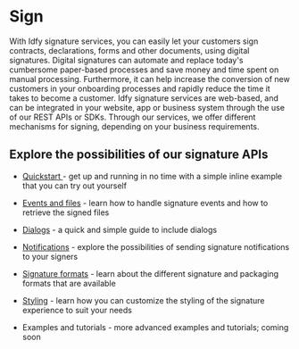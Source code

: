 # Sign

With Idfy signature services, you can easily let your customers sign contracts, declarations, forms and other documents, using digital signatures. Digital signatures can automate and replace today's cumbersome paper-based processes and save money and time spent on manual processing. Furthermore, it can help increase the conversion of new customers in your onboarding processes and rapidly reduce the time it takes to become a customer. Idfy signature services are web-based, and can be integrated in your website, app or business system through the use of our REST APIs or SDKs. Through our services, we offer different mechanisms for signing, depending on your business requirements.

## Explore the possibilities of our signature APIs

* [Quickstart ](/signature/get-started.md)- get up and running in no time with a simple inline example that you can try out yourself
* [Events and files](/signature/events-and-files.md) - learn how to handle signature events and how to retrieve the signed files
* [Dialogs](/signature/dialogs.md) - a quick and simple guide to include dialogs
* [Notifications](Notifications.md) - explore the possibilities of sending signature notifications to your signers
* [Signature formats](#) - learn about the different signature and packaging formats that are available

* [Styling](styling.md) - learn how you can customize the styling of the signature experience to suit your needs

* Examples and tutorials - more advanced examples and tutorials; coming soon



